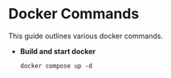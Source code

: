 # Docker Commands

This guide outlines various docker commands.

- **Build and start docker**
    ```
    docker compose up -d
    ```
